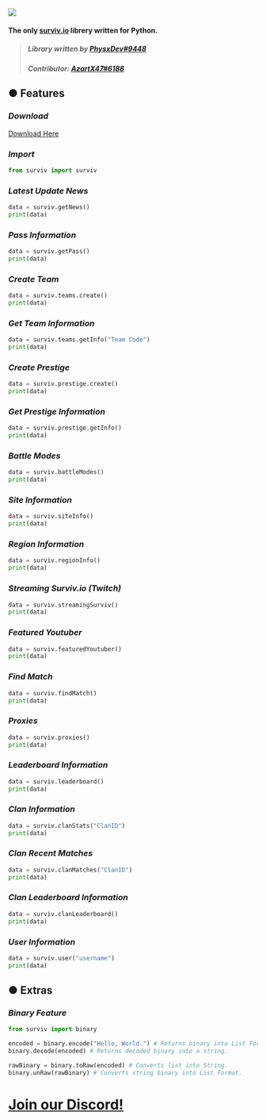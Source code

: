 ![](https://cdn.discordapp.com/attachments/1028835888475680848/1050416732944224346/image.png)
-
#### The **only** [surviv.io](https://surviv.io/) librery written for Python.
>##### Library written by [**PhysxDev#9448**](https://discord.gg/Du3PeShf)
>##### Contributor: [**AzartX47#6188**](https://discord.gg/Du3PeShf)

## ● **Features**
### *Download*
[Download Here](https://cdn.discordapp.com/attachments/1031573474814201878/1050440887144038430/surviv.py)
### *Import*
```python
from surviv import surviv
```

### *Latest Update News*
```python
data = surviv.getNews()
print(data)
```

### *Pass Information*
```python
data = surviv.getPass()
print(data)
```

### *Create Team*
```python
data = surviv.teams.create()
print(data)
```

### *Get Team Information*
```python
data = surviv.teams.getInfo("Team Code")
print(data)
```

### *Create Prestige*
```python
data = surviv.prestige.create()
print(data)
```

### *Get Prestige Information*
```python
data = surviv.prestige.getInfo()
print(data)
```

### *Battle Modes*
```python
data = surviv.battleModes()
print(data)
```

### *Site Information*
```python
data = surviv.siteInfo()
print(data)
```

### *Region Information*
```python
data = surviv.regionInfo()
print(data)
```

### *Streaming Surviv.io (Twitch)*
```python
data = surviv.streamingSurviv()
print(data)
```

### *Featured Youtuber*
```python
data = surviv.featuredYoutuber()
print(data)
```

### *Find Match*
```python
data = surviv.findMatch()
print(data)
```

### *Proxies*
```python
data = surviv.proxies()
print(data)
```

### *Leaderboard Information*
```python
data = surviv.leaderboard()
print(data)
```

### *Clan Information*
```python
data = surviv.clanStats("ClanID")
print(data)
```

### *Clan Recent Matches*
```python
data = surviv.clanMatches("ClanID")
print(data)
```

### *Clan Leaderboard Information*
```python
data = surviv.clanLeaderboard()
print(data)
```

### *User Information*
```python
data = surviv.user("username")
print(data)
```

## ● **Extras**
### *Binary Feature*
```python
from surviv import binary

encoded = binary.encode("Hello, World.") # Returns binary into List Format.
binary.decode(encoded) # Returns decoded binary into a string.

rawBinary = binary.toRaw(encoded) # Converts list into String.
binary.unRaw(rawBinary) # Converts string binary into List Format.
```

# [Join our Discord!](https://discord.gg/Du3PeShf)
